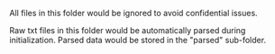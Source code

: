 All files in this folder would be ignored to avoid confidential issues.

Raw txt files in this folder would be automatically parsed during initialization.
Parsed data would be stored in the "parsed" sub-folder.
